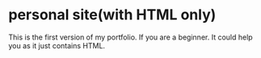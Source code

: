# personal site(with HTML only)
 This is the first version of my portfolio. If you are a beginner. It could help you as it just contains HTML.
